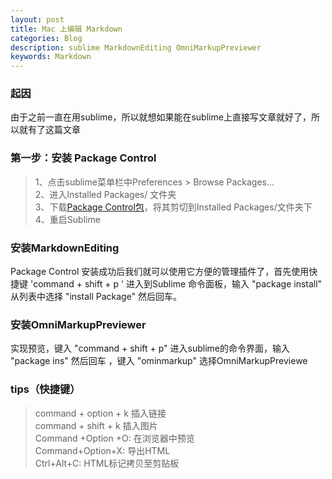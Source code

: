 ```yaml
---
layout: post
title: Mac 上编辑 Markdown
categories: Blog
description: sublime MarkdownEditing OmniMarkupPreviewer
keywords: Markdown
---
```


### 起因

由于之前一直在用sublime，所以就想如果能在sublime上直接写文章就好了，所以就有了这篇文章

### 第一步：安装  Package Control

>1、点击sublime菜单栏中Preferences > Browse Packages… 
><br>2、进入Installed Packages/ 文件夹
><br>3、下载[Package Control包](https://packagecontrol.io/Package%20Control.sublime-package)，将其剪切到Installed Packages/文件夹下
><br>4、重启Sublime 

### 安装MarkdownEditing

Package Control 安装成功后我们就可以使用它方便的管理插件了，首先使用快捷键 'command + shift + p ' 进入到Sublime 命令面板，输入 "package install" 从列表中选择 "install Package" 然后回车。

### 安装OmniMarkupPreviewer

实现预览，键入 "command + shift + p" 进入sublime的命令界面，输入 "package ins" 然后回车 ，键入 "ominmarkup" 选择OmniMarkupPreviewe

### tips（快捷键）

>command + option + k 插入链接
><br>command + shift + k 插入图片
><br>Command +Option +O: 在浏览器中预览
><br>Command+Option+X: 导出HTML
><br>Ctrl+Alt+C: HTML标记拷贝至剪贴板
